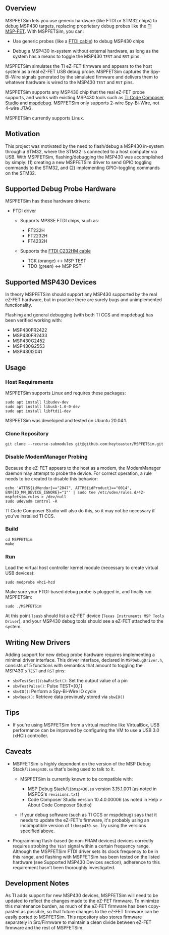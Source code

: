 ## Overview

MSPFETSim lets you use generic hardware (like FTDI or STM32 chips) to debug MSP430 targets, replacing proprietary debug probes like the [TI MSP-FET](https://www.ti.com/tool/MSP-FET). With MSPFETSim, you can:

- Use generic probes (like a [FTDI cable](https://ftdichip.com/products/c232hm-ddhsl-0-2/)) to debug MSP430 chips

- Debug a MSP430 in-system without external hardware, as long as the system has a means to toggle the MSP430 `TEST` and `RST` pins

MSPFETSim simulates the TI eZ-FET firmware and appears to the host system as a real eZ-FET USB debug probe. MSPFETSim captures the Spy-Bi-Wire signals generated by the simulated firmware and delivers them to whatever hardware is wired to the MSP430 `TEST` and `RST` pins.

MSPFETSim supports any MSP430 chip that the real eZ-FET probe supports, and works with existing MSP430 tools such as [TI Code Composer Studio](https://www.ti.com/tool/CCSTUDIO) and [mspdebug](https://github.com/dlbeer/mspdebug). MSPFETSim only supports 2-wire Spy-Bi-Wire, not 4-wire JTAG.

MSPFETSim currently supports Linux.


## Motivation

This project was motivated by the need to flash/debug a MSP430 in-system through a STM32, where the STM32 is connected to a host computer via USB. With MSPFETSim, flashing/debugging the MSP430 was accomplished by simply: (1) creating a new MSPFETSim driver to send GPIO toggling commands to the STM32, and (2) implementing GPIO-toggling commands on the STM32.


## Supported Debug Probe Hardware

MSPFETSim has these hardware drivers:

- FTDI driver
    - Supports MPSSE FTDI chips, such as:
        - FT232H
        - FT2232H
        - FT4232H
    
    - Supports the [FTDI C232HM cable](https://ftdichip.com/products/c232hm-ddhsl-0-2/)
        - TCK (orange) <-> MSP TEST
        - TDO (green) <-> MSP RST


## Supported MSP430 Devices

In theory MSPFETSim should support any MSP430 supported by the real eZ-FET hardware, but in practice there are surely bugs and unimplemented functionality.

Flashing and general debugging (with both TI CCS and mspdebug) has been verified working with:

- MSP430FR2422
- MSP430FR2433
- MSP430G2452
- MSP430G2553
- MSP430I2041


## Usage

### Host Requirements

MSPFETSim supports Linux and requires these packages:

    sudo apt install libudev-dev
    sudo apt install libusb-1.0-0-dev
    sudo apt install libftdi1-dev

MSPFETSim was developed and tested on Ubuntu 20.04.1.

### Clone Repository
    git clone --recurse-submodules git@github.com:heytoaster/MSPFETSim.git

### Disable ModemManager Probing

Because the eZ-FET appears to the host as a modem, the ModemManager daemon may attempt to probe the device. For correct operation, a rule needs to be created to disable this behavior:

    echo 'ATTRS{idVendor}=="2047", ATTRS{idProduct}=="0014", ENV{ID_MM_DEVICE_IGNORE}="1"' | sudo tee /etc/udev/rules.d/42-mspfetsim.rules > /dev/null
    sudo udevadm control -R

TI Code Composer Studio will also do this, so it may not be necessary if you've installed TI CCS.

### Build

    cd MSPFETSim
    make

### Run

Load the virtual host controller kernel module (necessary to create virtual USB devices):

    sudo modprobe vhci-hcd

Make sure your FTDI-based debug probe is plugged in, and finally run MSPFETSim:

    sudo ./MSPFETSim

At this point `lsusb` should list a eZ-FET device (`Texas Instruments MSP Tools Driver`), and your MSP430 debug tools should see a eZ-FET attached to the system.


## Writing New Drivers

Adding support for new debug probe hardware requires implementing a minimal driver interface. This driver interface, declared in `MSPDebugDriver.h`, consists of 5 functions with semantics that amount to toggling the MSP430's `TEST` and `RST` pins:

- `sbwTestSet()`/`sbwRstSet()`: Set the output value of a pin
- `sbwTestPulse()`: Pulse TEST=[0,1]
- `sbwIO()`: Perform a Spy-Bi-Wire IO cycle
- `sbwRead()`: Retrieve data previously stored via `sbwIO()`


## Tips

- If you're using MSPFETSim from a virtual machine like VirtualBox, USB performance can be improved by configuring the VM to use a USB 3.0 (xHCI) controller.


## Caveats

- MSPFETSim is highly dependent on the version of the MSP Debug Stack/`libmsp430.so` that's being used to talk to it.
    - MSPFETSim is currently known to be compatible with:
        - MSP Debug Stack/`libmsp430.so` version 3.15.1.001 (as noted in MSPDS's `revisions.txt`)
        - Code Composer Studio version 10.4.0.00006 (as noted in Help > About Code Composer Studio)
    
    - If your debug software (such as TI CCS or mspdebug) says that it needs to update the eZ-FET's firmware, it's probably using an incompatible version of `libmsp430.so`. Try using the versions specified above.

- Programming flash-based (ie non-FRAM devices) devices correctly requires strobing the `TEST` signal within a certain frequency range. Although the MSPFETSim FTDI driver sets its clock frequency to be in this range, and flashing with MSPFETSim has been tested on the listed hardware (see Supported MSP430 Devices section), adherence to this requirement hasn't been thoroughly investigated.


## Development Notes

As TI adds support for new MSP430 devices, MSPFETSim will need to be updated to reflect the changes made to the eZ-FET firmware. To minimize this maintenance burden, as much of the eZ-FET firmware has been copy-pasted as possible, so that future changes to the eZ-FET firmware can be easily ported to MSPFETSim. This repository also stores firmware separately in Src/Firmware to maintain a clean divide between eZ-FET firmware and the rest of MSPFETSim.
